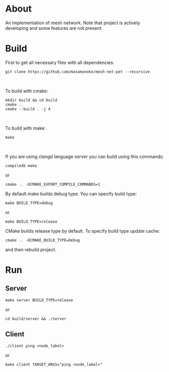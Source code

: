 # About
An implementation of mesh network. Note that project is actively developing and some features are not present

# Build

First to get all necessary files with all dependencies:
```console
git clone https://github.com/masamonoke/mesh-net-pet --recursive
```

</br>

To build with cmake:
```console
mkdir build && cd build
cmake ..
cmake --build . -j 4
```
</br>

To build with make:
```console
make
```
</br>

If you are using clangd language server you can build using this commands:
```console
compiledb make
```
or
```console
cmake .. -DCMAKE_EXPORT_COMPILE_COMMANDS=1
```

By default make builds debug type. You can specify build type:
```console
make BUILD_TYPE=debug
```
or
```console
make BUILD_TYPE=release
```

CMake builds release type by default. To specify build type update cache:
```console
cmake .. -DCMAKE_BUILD_TYPE=Debug 
```
and then rebuild project.

# Run

## Server

```console
make server BUILD_TYPE=release
```

or

```console
cd build/server && ./server
```

## Client

```console
./client ping <node_label>
```

or

```console
make client TARGET_ARGS="ping <node_label>"
```
